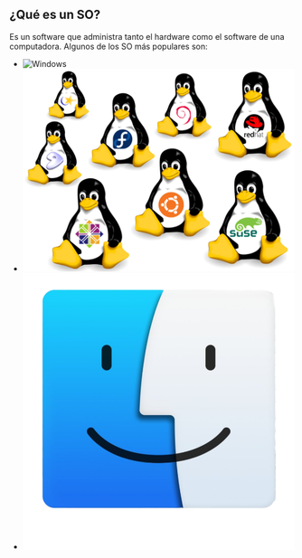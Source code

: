 ## ¿Qué es un SO?
Es un software que administra tanto el hardware como el software de una computadora. Algunos de los SO más populares son:

- ![Windows](Imagenes/windows_logo.png)
- ![Linux](Imagenes/linux.png)
- ![MacOS](Imagenes/macOS.png)

